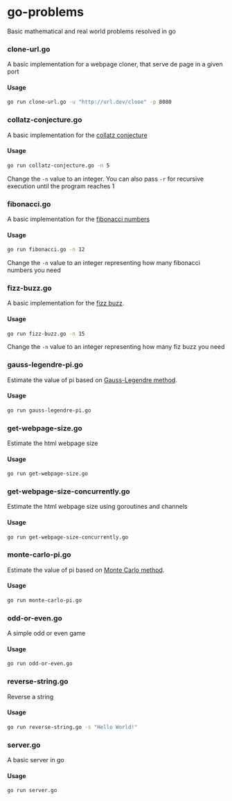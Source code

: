 # go-problems
Basic mathematical and real world problems resolved in go

### clone-url.go
A basic implementation for a webpage cloner, that serve de page in a given port
#### Usage
```bash
go run clone-url.go -u "http://url.dev/clone" -p 8080
```

### collatz-conjecture.go
A basic implementation for the [collatz conjecture](https://en.wikipedia.org/wiki/Collatz_conjecture)
#### Usage
```bash
go run collatz-conjecture.go -n 5
```
Change the `-n` value to an integer. You can also pass `-r` for recursive execution until the program reaches 1

### fibonacci.go
A basic implementation for the [fibonacci numbers](https://en.wikipedia.org/wiki/Fibonacci_number)
#### Usage
```bash
go run fibonacci.go -n 12
```
Change the `-n` value to an integer representing how many fibonacci numbers you need

### fizz-buzz.go
A basic implementation for the [fizz buzz](https://en.wikipedia.org/wiki/Fizz_buzz).
#### Usage
```bash
go run fizz-buzz.go -n 15
```
Change the `-n` value to an integer representing how many fiz buzz you need

### gauss-legendre-pi.go
Estimate the value of pi based on [Gauss-Legendre method](https://en.wikipedia.org/wiki/Gauss%E2%80%93Legendre_method).
#### Usage
```bash
go run gauss-legendre-pi.go
```

### get-webpage-size.go
Estimate the html webpage size
#### Usage
```bash
go run get-webpage-size.go
```

### get-webpage-size-concurrently.go
Estimate the html webpage size using goroutines and channels
#### Usage
```bash
go run get-webpage-size-concurrently.go
```

### monte-carlo-pi.go
Estimate the value of pi based on [Monte Carlo method](https://en.wikipedia.org/wiki/Monte_Carlo_method).
#### Usage
```bash
go run monte-carlo-pi.go
```

### odd-or-even.go
A simple odd or even game
#### Usage
```bash
go run odd-or-even.go
```

### reverse-string.go
Reverse a string
#### Usage
```bash
go run reverse-string.go -s "Hello World!"
```

### server.go
A basic server in go
#### Usage
```bash
go run server.go
```
